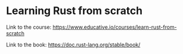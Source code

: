 # Learning Rust from scratch

Link to the course: https://www.educative.io/courses/learn-rust-from-scratch

Link to the book: https://doc.rust-lang.org/stable/book/

